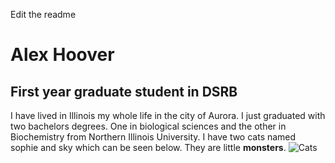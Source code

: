 
Edit the readme
# Alex Hoover
## First year graduate student in DSRB
I have lived in Illinois my whole life in the city of Aurora. I just graduated with two bachelors degrees. One in biological sciences and the other in Biochemistry from Northern Illinois University.
I have two cats named sophie and sky which can be seen below. They are little **monsters**.
![Cats](https://cdn.discordapp.com/attachments/606326195927253009/730616102295568475/JPEG_20200707_140521.jpg)